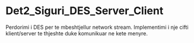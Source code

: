 # Det2_Siguri_DES_Server_Client

Perdorimi i DES per te mbeshtjellur network stream.
Implementimi i nje cifti klient/server te thjeshte duke komunikuar ne kete menyre.
